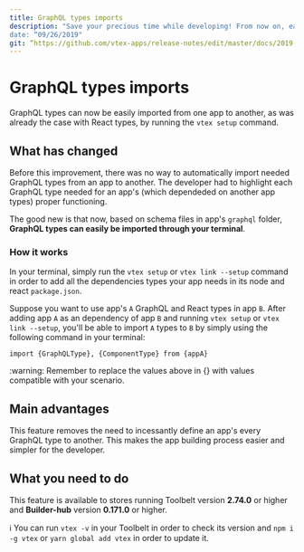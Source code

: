 ```yaml
---
title: GraphQL types imports
description: "Save your precious time while developing! From now on, easily import GraphQL types from one app to another.”
date: “09/26/2019"
git: “https://github.com/vtex-apps/release-notes/edit/master/docs/2019-week-38/product-customizer-component.md”
---
```


# GraphQL types imports

GraphQL types can now be easily imported from one app to another, as was already the case with React types, by running the `vtex setup` command.

## What has changed 

Before this improvement, there was no way to automatically import needed GraphQL types from an app to another. The developer had to highlight each GraphQL type needed for an app's (which dependeded on another app types) proper functioning. 

The good new is that now, based on schema files in app's  `graphql` folder,  **GraphQL types can easily be imported through your terminal**. 

### How it works

In your terminal, simply run the  `vtex setup`  or  `vtex link --setup`  command in order to add all the dependencies types your app needs in its node and react `package.json`.

Suppose you want to use app's `A` GraphQL and React types in app `B`. After adding app `A` as an dependency of app `B` and running  `vtex setup` or `vtex link --setup`, you'll be able to import `A`  types to `B` by simply using the following command in your terminal:

```
import {GraphQLType}, {ComponentType} from {appA}  
```

<div class="alert alert-warning">
:warning: Remember to replace the values above in {} with values compatible with your scenario.
</div>

## Main advantages 

This feature removes the need to incessantly define an app's every GraphQL type to another. This makes the app building process easier and simpler for the developer. 

## What you need to do 

This feature is available to stores running Toolbelt version **2.74.0** or higher and **Builder-hub** version **0.171.0** or higher.

:information_source: You can run `vtex -v` in your Toolbelt in order to check its version and `npm i -g vtex` or `yarn global add vtex` in order to update it.
